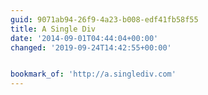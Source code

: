 ```yaml
---
guid: 9071ab94-26f9-4a23-b008-edf41fb58f55
title: A Single Div
date: '2014-09-01T04:44:04+00:00'
changed: '2019-09-24T14:42:55+00:00'


bookmark_of: 'http://a.singlediv.com'
---
```




